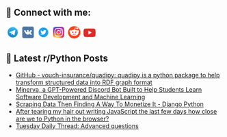 ## 🔎 Connect with me:
[<img src="https://github.com/bullbesh/bullbesh/blob/main/images/Telegram.png" width="32" height="32" />](https://t.me/bullbesh)
[<img src="https://github.com/bullbesh/bullbesh/blob/main/images/VK.png" width="32" height="32" />](https://vk.com/bullbesh)
[<img src="https://github.com/bullbesh/bullbesh/blob/main/images/Twitter.png" width="32" height="32" />](https://twitter.com/bullbesh1)
[<img src="https://github.com/bullbesh/bullbesh/blob/main/images/Instagram.png" width="32" height="32" />](https://www.instagram.com/bullbesh)
[<img src="https://github.com/bullbesh/bullbesh/blob/main/images/Reddit.png" width="32" height="32" />](https://www.reddit.com/user/bullbesh)
[<img src="https://github.com/bullbesh/bullbesh/blob/main/images/YouTube.png" width="32" height="32" />](https://www.youtube.com/channel/UCtfjRs6uzgq5mfm8S06WTcg)

## 📕 Latest r/Python Posts
<!-- BLOG-POST-LIST:START -->
- [GitHub - vouch-insurance/quadipy: quadipy is a python package to help transform structured data into RDF graph format](https://www.reddit.com/r/Python/comments/13ci0iz/github_vouchinsurancequadipy_quadipy_is_a_python/)
- [Minerva, a GPT-Powered Discord Bot Built to Help Students Learn Software Development and Machine Learning](https://www.reddit.com/r/Python/comments/13cgi8p/minerva_a_gptpowered_discord_bot_built_to_help/)
- [Scraping Data Then Finding A Way To Monetize It - Django Python](https://www.reddit.com/r/Python/comments/13cekda/scraping_data_then_finding_a_way_to_monetize_it/)
- [After tearing my hair out writing JavaScript the last few days how close are we to Python in the browser?](https://www.reddit.com/r/Python/comments/13ccenx/after_tearing_my_hair_out_writing_javascript_the/)
- [Tuesday Daily Thread: Advanced questions](https://www.reddit.com/r/Python/comments/13c9b4a/tuesday_daily_thread_advanced_questions/)
<!-- BLOG-POST-LIST:END -->

